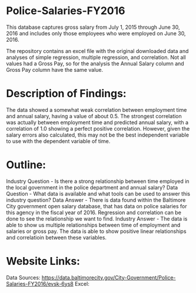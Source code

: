 # Police-Salaries-FY2016
This database captures gross salary from July 1, 2015 through June 30, 2016 and includes only those employees who were employed on June 30, 2016.

The repository contains an excel file with the original downloaded data and analyses of simple regression, multiple regression, and correlation. Not all values had a Gross Pay, so for the analysis the Annual Salary column and Gross Pay column have the same value. 

# Description of Findings: 
The data showed a somewhat weak correlation between employment time and annual salary, having a value of about 0.5. The strongest correlation was actually between employment time and predicted annual salary, with a correlation of 1.0 showing a perfect positive correlation. However, given the salary errors also calculated, this may not be the best independent variable to use with the dependent variable of time. 

# Outline: 
Industry Question - Is there a strong relationship between time employed in the local government in the police department and annual salary?
Data Question - What data is available and what tools can be used to answer this industry question?
Data Answer - There is data found within the Baltimore City government open salary database, that has data on police salaries for this agency in the fiscal year of 2016. Regression and correlation can be done to see the relationship we want to find. 
Industry Answer - The data is able to show us multiple relationships between time of employment and salaries or gross pay. The data is able to show positive linear relationships and correlatioin between these variables. 
# Website Links:
Data Sources: https://data.baltimorecity.gov/City-Government/Police-Salaries-FY2016/evsk-6ys8
Excel: 
# 
